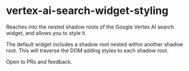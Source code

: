 # vertex-ai-search-widget-styling
Reaches into the nested shadow roots of the Google Vertex AI search widget, and allows you to style it.

The default widget includes a shadow root nested within another shadow root. This will traverse the DOM adding styles to each shadow root.

Open to PRs and feedback.
